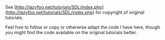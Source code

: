 See [http://lazyfoo.net/tutorials/SDL/index.php](http://lazyfoo.net/tutorials/SDL/index.php) for copyright of original tutorials.

Feel free to follow or copy or otherwise adapt the code I have here,
though you might find the code available
on the original tutorials better.
